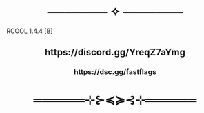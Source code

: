<h1 align=center>─────── ✧ ───────</h1>
<as align=center>RCOOL 1.4.4 [B]</as>
<h2 align=center>https://discord.gg/YreqZ7aYmg</h6>
<h3 align=center>https://dsc.gg/fastflags</h6>
<h1 align=center>══════⊹⊱≼≽⊰⊹══════</h1>
